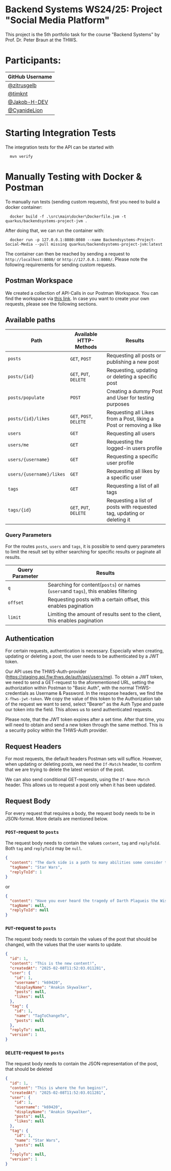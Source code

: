 # Backend Systems WS24/25: Project "Social Media Platform"

This project is the 5th portfolio task for the course "Backend Systems" by Prof. Dr. Peter Braun at the THWS.

# Participants:

| GitHub Username                                | 
|------------------------------------------------|
| [@zitrusgelb](https://github.com/zitrusgelb)   |
| [@timknt](https://github.com/timknt)           |
| [@Jakob-H-DEV](https://github.com/Jakob-H-DEV) |
| [@CyanideLion](https://github.com/CyanideLion) |

# Starting Integration Tests

The integration tests for the API can be started with

```shell script
  mvn verify
```

# Manually Testing with Docker & Postman

To manually run tests (sending custom requests), first you need to build a docker container:

```shell script
  docker build -f .\src\main\docker\Dockerfile.jvm -t quarkus/backendsystems-project-jvm .
```

After doing that, we can run the container with:

```shell script
  docker run -p 127.0.0.1:8080:8080 --name Backendsystems-Project-Social-Media --pull missing quarkus/backendsystems-project-jvm:latest 
```

The container can then be reached by sending a request to `http://localhost:8080/` or `http://127.0.0.1:8080/`. Please
note the following requirements for sending custom requests.

## Postman Workspace

We created a collection of API-Calls in our Postman Workspace. You can find the workspace
via  [this link](https://www.postman.com/cyanidelion/workspace/backendsystems-social-media). In case you want to create
your own requests, please see the following sections.

## Available paths

| Path                     | Available HTTP-Methods  | Results                                                                |
|--------------------------|-------------------------|------------------------------------------------------------------------|
| `posts`                  | `GET`, `POST`           | Requesting all posts or publishing a new post                          |
| `posts/{id}`             | `GET`, `PUT`, `DELETE`  | Requesting, updating or deleting a specific post                       |
| `posts/populate`         | `POST`                  | Creating a dummy Post and User for testing purposes                    |
| `posts/{id}/likes`       | `GET`, `POST`, `DELETE` | Requesting all Likes from a Post, liking a Post or removing a like     |
| `users`                  | `GET`                   | Requesting all users                                                   |
| `users/me`               | `GET`                   | Requesting the logged-in users profile                                 |   
| `users/{username}`       | `GET`                   | Requesting a specific user profile                                     |
| `users/{username}/likes` | `GET`                   | Requesting all likes by a specific user                                |
| `tags`                   | `GET`                   | Requesting a list of all tags                                          |
| `tags/{id}`              | `GET`, `PUT`, `DELETE`  | Requesting a list of posts with requested tag, updating or deleting it |

### Query Parameters

For the routes `posts`, `users` and `tags`, it is possible to send query parameters to limit the result set by either
searching for specific results or paginate all results.

| Query Parameter | Results                                                                             |
|-----------------|-------------------------------------------------------------------------------------|
| `q`             | Searching for content(`posts`) or names (`users`and `tags`), this enables filtering |
| `offset`        | Requesting posts with a certain offset, this enables pagination                     |
| `limit`         | Limiting the amount of results sent to the client, this enables pagination          |

## Authentication

For certain requests, authentication is necessary. Especially when creating, updating or deleting a post, the user needs
to be authenticated by a JWT token.

Our API uses the THWS-Auth-provider (https://staging.api.fiw.thws.de/auth/api/users/me). To obtain a JWT token, we need
to send a GET-request to the aforementioned URL, setting the authorization within Postman to "Basic Auth", with the
normal THWS-credentials as Username & Password. In the response headers, we find the `X-fhws-jwt-token`. We copy the
value of this token to the Authorization tab of the request we want to send, select "Bearer" as the Auth Type and paste
our token into the field. This allows us to send authenticated requests.

Please note, that the JWT token expires after a set time. After that time, you will need to obtain and send a new token
through the same method. This is a security policy within the THWS-Auth provider.

## Request Headers

For most requests, the default headers Postman sets will suffice. However, when updating or deleting posts, we need the
`If-Match` header, to confirm that we are trying to delete the latest version of the post.

We can also send conditional GET-requests, using the `If-None-Match` header. This allows us to request a post only when
it has been updated.

## Request Body

For every request that requires a body, the request body needs to be in JSON-format. More details are mentioned below.

### `POST`-request to `posts`

The request body needs to contain the values `content`, `tag` and `replyToId`. Both `tag` and `replyToId` may be `null`.

```json lines
{
  "content": "The dark side is a path to many abilities some consider to be unnatural",
  "tagName": "Star Wars",
  "replyToId": 1
}

```

or

```json lines
{
  "content": "Have you ever heard the tragedy of Darth Plagueis the Wise?",
  "tagName": null,
  "replyToId": null
}
```

### `PUT`-request to `posts`

The request body needs to contain the values of the post that should be changed, with the values that the user wants to
update.

```json lines
{
  "id": 1,
  "content": "This is the new content!",
  "createdAt": "2025-02-08T11:52:03.011281",
  "user": {
    "id": 1,
    "username": "k69420",
    "displayName": "Anakin Skywalker",
    "posts": null,
    "likes": null
  },
  "tag": {
    "id": 1,
    "name": "TagToChangeTo",
    "posts": null
  },
  "replyTo": null,
  "version": 1
}
```

### `DELETE`-request to `posts`

The request body needs to contain the JSON-representation of the post, that should be deleted

```json lines
{
  "id": 1,
  "content": "This is where the fun begins!",
  "createdAt": "2025-02-08T11:52:03.011281",
  "user": {
    "id": 1,
    "username": "k69420",
    "displayName": "Anakin Skywalker",
    "posts": null,
    "likes": null
  },
  "tag": {
    "id": 1,
    "name": "Star Wars",
    "posts": null
  },
  "replyTo": null,
  "version": 1
}
```
